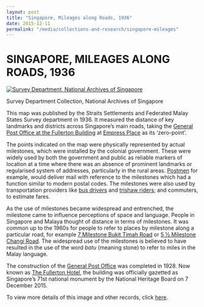 ```yaml
---
layout: post
title: "Singapore, Mileages along Roads, 1936"
date: 2015-12-11
permalink: "/media/collections-and-research/singapore-mileages"
---
```




# SINGAPORE, MILEAGES ALONG ROADS, 1936

[![Survey Department, National Archives of Singapore](http://www.nas.gov.sg/blogs/archivistpick/wp-content/uploads/2015/12/2015-12-11-L.jpg)](http://www.nas.gov.sg/archivesonline/maps_building_plans/record-details/f90855b8-115c-11e3-83d5-0050568939ad)

Survey Department Collection, National Archives of Singapore

This map was published by the Straits Settlements and Federated Malay States Survey department in 1936. It measured the distance of key landmarks and districts across Singapore’s main roads, taking the [General Post Office at the Fullerton Building](http://www.nas.gov.sg/archivesonline/photographs/record-details/444e3d7f-1162-11e3-83d5-0050568939ad) at [Empress Place](http://www.nas.gov.sg/archivesonline/photographs/record-details/ae968e85-1161-11e3-83d5-0050568939ad) as its ‘zero-point’.

The points indicated on the map were physically represented by actual milestones, which were installed by the colonial government. These were widely used by both the government and public as reliable markers of location at a time where there was an absence of prominent landmarks or regularised system of addresses, particularly in the rural areas. [Postmen](http://www.nas.gov.sg/archivesonline/photographs/record-details/b8a2c768-1161-11e3-83d5-0050568939ad) for example, would deliver mail with reference to the milestones which had a function similar to modern postal codes. The milestones were also used by transportation providers like [bus drivers](http://www.nas.gov.sg/archivesonline/photographs/record-details/b55e2ffc-1162-11e3-83d5-0050568939ad) and [trishaw riders](http://www.nas.gov.sg/archivesonline/photographs/record-details/4695fe67-1162-11e3-83d5-0050568939ad); and commuters, to estimate fares.

As the use of milestones became widespread and entrenched, the milestone came to influence perceptions of space and language. People in Singapore and Malaya thought of distance in terms of milestones. It was common up to the 1960s for people to refer to places by milestone along a particular road, for example [7 Milestone Bukit Timah Road](http://www.nas.gov.sg/archivesonline/photographs/record-details/5b8e635e-1162-11e3-83d5-0050568939ad) or [5 ½ Milestone Changi Road](http://www.nas.gov.sg/archivesonline/photographs/record-details/b4a7219f-1161-11e3-83d5-0050568939ad). The widespread use of the milestones is believed to have resulted in the use of the word *batu* (meaning stone) to refer to miles in the Malay language.

The construction of the [General Post Office](http://www.nas.gov.sg/archivesonline/photographs/record-details/d31e5208-1161-11e3-83d5-0050568939ad) was completed in 1928. Now known as [The Fullerton Hotel](http://www.nas.gov.sg/archivesonline/photographs/record-details/8418b27e-1162-11e3-83d5-0050568939ad), the building was officially gazetted as Singapore’s 71st national monument by the National Heritage Board on 7 December 2015.

To view more details of this image and other records, click [here](http://www.nas.gov.sg/archivesonline/maps_building_plans/record-details/f90855b8-115c-11e3-83d5-0050568939ad).